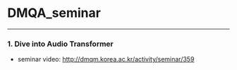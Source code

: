 # DMQA_seminar


------

### 1. Dive into Audio Transformer

- seminar video: <http://dmqm.korea.ac.kr/activity/seminar/359>
